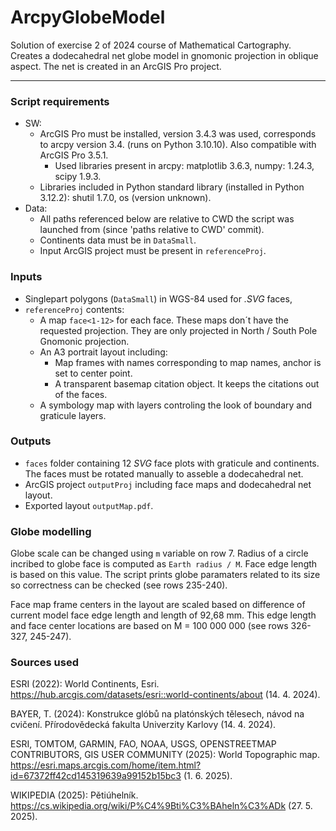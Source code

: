 # ArcpyGlobeModel

Solution of exercise 2 of 2024 course of Mathematical Cartography. Creates a dodecahedral net globe model in gnomonic projection in oblique aspect. The net is created in an ArcGIS Pro project.

---
### Script requirements
- SW:
  - ArcGIS Pro must be installed, version 3.4.3 was used, corresponds to arcpy version 3.4. (runs on Python 3.10.10). Also compatible with ArcGIS Pro 3.5.1.
    - Used libraries present in arcpy: matplotlib 3.6.3, numpy: 1.24.3, scipy 1.9.3.
  - Libraries included in Python standard library (installed in Python 3.12.2): shutil 1.7.0, os (version unknown).
- Data:
  - All paths referenced below are relative to CWD the script was launched from (since 'paths relative to CWD' commit).
  - Continents data must be in `DataSmall`.
  - Input ArcGIS project must be present in `referenceProj`.

### Inputs
- Singlepart polygons (`DataSmall`) in WGS-84 used for _.SVG_ faces, 
- `referenceProj` contents: 
  - A map `face<1-12>` for each face. These maps don´t have the requested projection. They are only projected in North / South Pole Gnomonic projection.
  - An A3 portrait layout including: 
    - Map frames with names corresponding to map names, anchor is set to center point.
    - A transparent basemap citation object. It keeps the citations out of the faces. 
  - A symbology map with layers controling the look of boundary and graticule layers.

### Outputs 
- `faces` folder containing 12 _SVG_ face plots with graticule and continents. The faces must be rotated manually to asseble a dodecahedral net. 
- ArcGIS project `outputProj` including face maps and dodecahedral net layout.
- Exported layout `outputMap.pdf`.

### Globe modelling
Globe scale can be changed using `m` variable on row 7. Radius of a circle incribed to globe face is computed as `Earth radius / M`. Face edge length is based on this value. The script prints globe paramaters related to its size so correctness can be checked (see rows 235-240). 

Face map frame centers in the layout are scaled based on difference of current model face edge length and length of 92,68 mm. This edge length and face center locations are based on M = 100 000 000 (see rows 326-327, 245-247).

### Sources used
ESRI (2022): World Continents, Esri. https://hub.arcgis.com/datasets/esri::world-continents/about (14. 4. 2024).

BAYER, T. (2024): Konstrukce glóbů na platónských tělesech, návod na cvičení. Přírodovědecká fakulta
Univerzity Karlovy (14. 4. 2024).

ESRI, TOMTOM, GARMIN, FAO, NOAA, USGS, OPENSTREETMAP CONTRIBUTORS, GIS USER COMMUNITY (2025): World Topographic map. https://esri.maps.arcgis.com/home/item.html?id=67372ff42cd145319639a99152b15bc3 (1. 6. 2025).

WIKIPEDIA (2025): Pětiúhelník. https://cs.wikipedia.org/wiki/P%C4%9Bti%C3%BAheln%C3%ADk (27. 5. 2025).